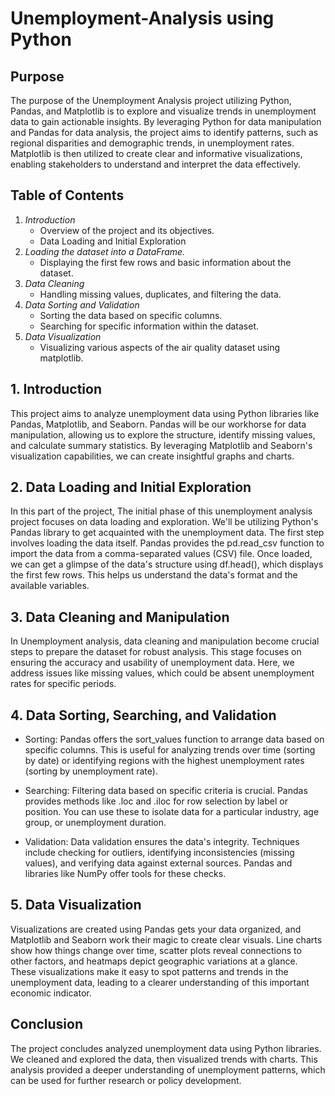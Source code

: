 # Unemployment-Analysis using Python
## Purpose
The purpose of the Unemployment Analysis project utilizing Python, Pandas, and Matplotlib is to explore and visualize trends in unemployment data to gain actionable insights. By leveraging Python for data manipulation and Pandas for data analysis, the project aims to identify patterns, such as regional disparities and demographic trends, in unemployment rates. Matplotlib is then utilized to create clear and informative visualizations, enabling stakeholders to understand and interpret the data effectively.

## Table of Contents
1. *Introduction*
   - Overview of the project and its objectives.
   - Data Loading and Initial Exploration
2. *Loading the dataset into a DataFrame.*
   - Displaying the first few rows and basic information about the dataset.
3. *Data Cleaning*
   - Handling missing values, duplicates, and filtering the data.
4. *Data Sorting and Validation*
   - Sorting the data based on specific columns.
   - Searching for specific information within the dataset.
5. *Data Visualization*
   - Visualizing various aspects of the air quality dataset using matplotlib.

## 1. Introduction
This project aims to analyze unemployment data using Python libraries like Pandas, Matplotlib, and Seaborn. Pandas will be our workhorse for data manipulation, allowing us to explore the structure, identify missing values, and calculate summary statistics. By leveraging Matplotlib and Seaborn's visualization capabilities, we can create insightful graphs and charts.

## 2. Data Loading and Initial Exploration
In this part of the project, The initial phase of this unemployment analysis project focuses on data loading and exploration. We'll be utilizing Python's Pandas library to get acquainted with the unemployment data. The first step involves loading the data itself. Pandas provides the pd.read_csv function to import the data from a comma-separated values (CSV) file. Once loaded, we can get a glimpse of the data's structure using df.head(), which displays the first few rows. This helps us understand the data's format and the available variables.

## 3. Data Cleaning and Manipulation
In Unemployment analysis, data cleaning and manipulation become crucial steps to prepare the dataset for robust analysis. This stage focuses on ensuring the accuracy and usability of unemployment data.  Here, we address issues like missing values, which could be absent unemployment rates for specific periods. 

## 4. Data Sorting, Searching, and Validation
- Sorting: Pandas offers the sort_values function to arrange data based on specific columns. This is useful for analyzing trends over time (sorting by date) or identifying regions with the highest unemployment rates (sorting by unemployment rate).

- Searching: Filtering data based on specific criteria is crucial. Pandas provides methods like .loc and .iloc for row selection by label or position. You can use these to isolate data for a particular industry, age group, or unemployment duration.

- Validation: Data validation ensures the data's integrity. Techniques include checking for outliers, identifying inconsistencies (missing values), and verifying data against external sources. Pandas and libraries like NumPy offer tools for these checks.

## 5. Data Visualization
Visualizations are created using Pandas gets your data organized, and Matplotlib and Seaborn work their magic to create clear visuals. Line charts show how things change over time, scatter plots reveal connections to other factors, and heatmaps depict geographic variations at a glance. These visualizations make it easy to spot patterns and trends in the unemployment data, leading to a clearer understanding of this important economic indicator.

## Conclusion
The project concludes analyzed unemployment data using Python libraries. We cleaned and explored the data, then visualized trends with charts. This analysis provided a deeper understanding of unemployment patterns, which can be used for further research or policy development.
